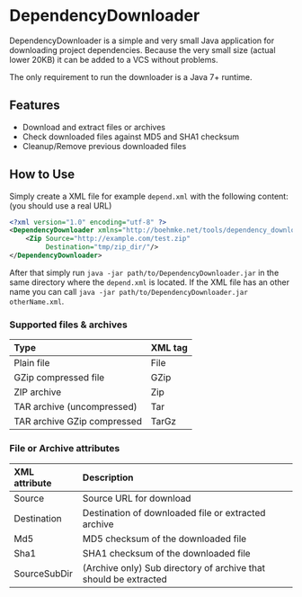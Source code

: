 DependencyDownloader
====================

DependencyDownloader is a simple and very small Java application for 
downloading project dependencies. Because the very small size (actual 
lower 20KB) it can be added to a VCS without problems.

The only requirement to run the downloader is a Java 7+ runtime.

## Features

* Download and extract files or archives
* Check downloaded files against MD5 and SHA1 checksum
* Cleanup/Remove previous downloaded files

## How to Use

Simply create a XML file for example ``depend.xml`` with the following 
content: (you should use a real URL)

```xml
<?xml version="1.0" encoding="utf-8" ?>
<DependencyDownloader xmlns="http://boehmke.net/tools/dependency_downloader/depend">
    <Zip Source="http://example.com/test.zip"
         Destination="tmp/zip_dir/"/>
</DependencyDownloader>
```

After that simply run ``java -jar path/to/DependencyDownloader.jar`` in 
the same directory where the ``depend.xml`` is located. If the XML file 
has an other name you can call 
``java -jar path/to/DependencyDownloader.jar otherName.xml``.

### Supported files & archives

| Type                        | XML tag |
|:----------------------------|:--------|
| Plain file                  | File    |
| GZip compressed file        | GZip    |
| ZIP archive                 | Zip     |
| TAR archive (uncompressed)  | Tar     |
| TAR archive GZip compressed | TarGz   |

### File or Archive attributes

| XML attribute | Description                                                      |
|:--------------|:-----------------------------------------------------------------|
| Source        | Source URL for download                                          |
| Destination   | Destination of downloaded file or extracted archive              |
| Md5           | MD5 checksum of the downloaded file                              |
| Sha1          | SHA1 checksum of the downloaded file                             |
| SourceSubDir  | (Archive only) Sub directory of archive that should be extracted |



